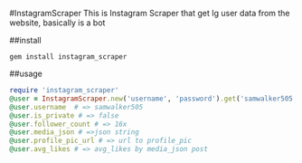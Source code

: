 #InstagramScraper
This is Instagram Scraper that get Ig user data from the website, basically is a bot

##install

`gem install instagram_scraper`

##usage   
```ruby
require 'instagram_scraper'
@user = InstagramScraper.new('username', 'password').get('samwalker505')
@user.username  # => samwalker505
@user.is_private # => false
@user.follower_count # => 16x
@user.media_json # =>json string
@user.profile_pic_url # => url to profile_pic
@user.avg_likes # => avg_likes by media_json post
```
